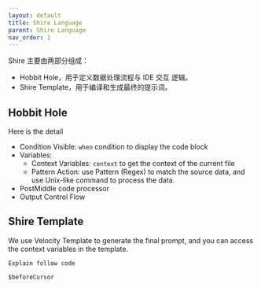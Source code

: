 ```yaml
---
layout: default
title: Shire Language
parent: Shire Language
nav_order: 1
---
```


Shire 主要由两部分组成：

- Hobbit Hole，用于定义数据处理流程与 IDE 交互 逻辑。
- Shire Template，用于编译和生成最终的提示词。

## Hobbit Hole 

Here is the detail

- Condition Visible: `when` condition to display the code block
- Variables:
  - Context Variables: `context` to get the context of the current file 
  - Pattern Action: use Pattern (Regex) to match the source data, and use Unix-like command to process the data.
- PostMiddle code processor
- Output Control Flow

## Shire Template

We use Velocity Template to generate the final prompt, and you can access the context variables in the template.

```shire
Explain follow code

$beforeCursor
```
